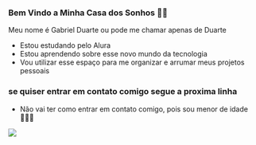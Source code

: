 ### Bem Vindo a Minha Casa dos Sonhos 💜💜

Meu nome é Gabriel Duarte ou pode me chamar apenas de Duarte

- Estou estudando pelo Alura
- Estou aprendendo sobre esse novo mundo da tecnologia
- Vou utilizar esse espaço para me organizar e arrumar meus projetos pessoais

### se quiser entrar em contato comigo segue a proxima linha

- Não vai ter como entrar em contato comigo, pois sou menor de idade 🧑‍🤝‍🧑

![](https://media1.tenor.com/m/JSkGo2B3op8AAAAC/dirt-alone.gif)
